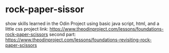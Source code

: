 # rock-paper-sissor

show skills learned in the Odin Project
using basic java script, html, and a little css
project link:
https://www.theodinproject.com/lessons/foundations-rock-paper-scissors
second part:
https://www.theodinproject.com/lessons/foundations-revisiting-rock-paper-scissors

